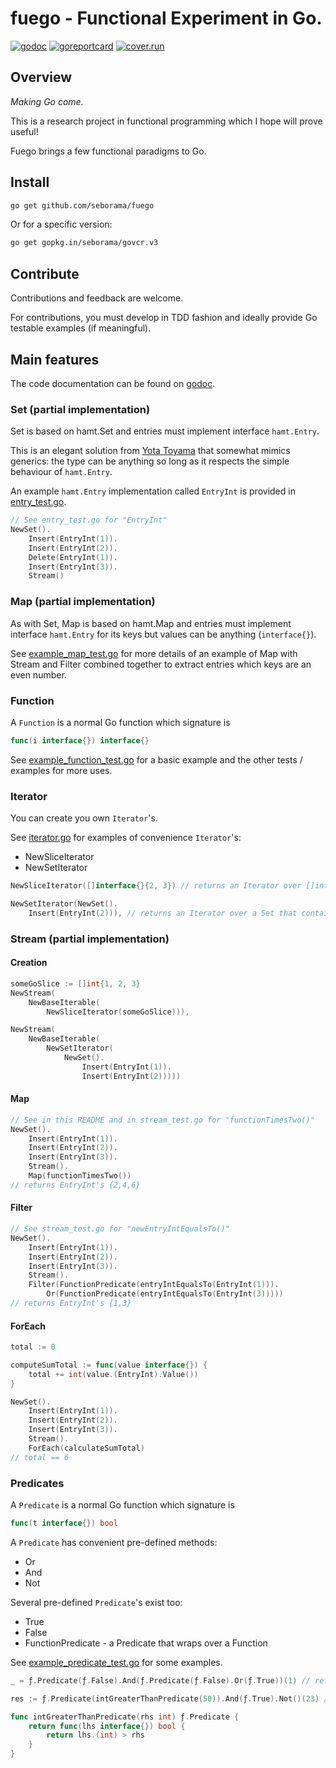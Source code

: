 # fuego - Functional Experiment in Go.

[![godoc](https://img.shields.io/badge/godoc-reference-blue.svg)](https://godoc.org/github.com/seborama/fuego) [![goreportcard](https://img.shields.io/badge/go%20report-A%2B-brightgreen.svg)](http://goreportcard.com/report/seborama/fuego) [![cover.run](https://cover.run/go/github.com/seborama/fuego.svg?style=flat&tag=golang-1.10)](https://cover.run/go?tag=golang-1.10&repo=github.com%2Fseborama%2Ffuego) 

## Overview

_Making Go come._

This is a research project in functional programming which I hope will prove useful!

Fuego brings a few functional paradigms to Go.

## Install

```bash
go get github.com/seborama/fuego
```

Or for a specific version:

```bash
go get gopkg.in/seborama/govcr.v3
```

## Contribute

Contributions and feedback are welcome.

For contributions, you must develop in TDD fashion and ideally provide Go testable examples (if meaningful).

## Main features

The code documentation can be found on [godoc](http://godoc.org/github.com/seborama/fuego).

### Set (partial implementation)

Set is based on hamt.Set and entries must implement interface `hamt.Entry`.

This is an elegant solution from [Yota Toyama](https://github.com/raviqqe) that somewhat mimics generics: the type can be anything so long as it respects the simple behaviour of `hamt.Entry`.

An example `hamt.Entry` implementation called `EntryInt` is provided in [entry_test.go](entry_test.go).

```go
// See entry_test.go for "EntryInt"
NewSet().
    Insert(EntryInt(1)).
    Insert(EntryInt(2)).
    Delete(EntryInt(1)).
    Insert(EntryInt(3)).
    Stream()
```

### Map (partial implementation)

As with Set, Map is based on hamt.Map and entries must implement interface `hamt.Entry` for its keys but values can be anything (`interface{}`).

See [example_map_test.go](example_map_test.go) for more details of an example of Map with Stream and Filter combined together to extract entries which keys are an even number.

### Function

A `Function` is a normal Go function which signature is

```go
func(i interface{}) interface{}
```

See [example_function_test.go](example_function_test.go) for a basic example and the other tests / examples for more uses.

### Iterator

You can create you own `Iterator`'s.

See [iterator.go](iterator.go) for examples of convenience `Iterator`'s:
- NewSliceIterator
- NewSetIterator

```go
NewSliceIterator([]interface{}{2, 3}) // returns an Iterator over []interface{2, 3}

NewSetIterator(NewSet().
    Insert(EntryInt(2))), // returns an Iterator over a Set that contains a single EntryInt(2)
```

### Stream (partial implementation)

#### Creation

```go
someGoSlice := []int{1, 2, 3}
NewStream(
    NewBaseIterable(
        NewSliceIterator(someGoSlice))),
```

```go
NewStream(
    NewBaseIterable(
        NewSetIterator(
            NewSet().
                Insert(EntryInt(1)).
                Insert(EntryInt(2)))))
```

#### Map

```go
// See in this README and in stream_test.go for "functionTimesTwo()"
NewSet().
    Insert(EntryInt(1)).
    Insert(EntryInt(2)).
    Insert(EntryInt(3)).
    Stream().
    Map(functionTimesTwo())
// returns EntryInt's {2,4,6}
```

#### Filter

```go
// See stream_test.go for "newEntryIntEqualsTo()"
NewSet().
    Insert(EntryInt(1)).
    Insert(EntryInt(2)).
    Insert(EntryInt(3)).
    Stream().
    Filter(FunctionPredicate(entryIntEqualsTo(EntryInt(1))).
        Or(FunctionPredicate(entryIntEqualsTo(EntryInt(3)))))
// returns EntryInt's {1,3}
```

#### ForEach

```go
total := 0

computeSumTotal := func(value interface{}) {
    total += int(value.(EntryInt).Value())
}

NewSet().
    Insert(EntryInt(1)).
    Insert(EntryInt(2)).
    Insert(EntryInt(3)).
    Stream().
    ForEach(calculateSumTotal)
// total == 6
```

### Predicates

A `Predicate` is a normal Go function which signature is

```go
func(t interface{}) bool
```

A `Predicate` has convenient pre-defined methods:
- Or
- And
- Not

Several pre-defined `Predicate`'s exist too:
- True
- False
- FunctionPredicate - a Predicate that wraps over a Function

See [example_predicate_test.go](example_predicate_test.go) for some examples.

```go
_ = ƒ.Predicate(ƒ.False).And(ƒ.Predicate(ƒ.False).Or(ƒ.True))(1) // returns false

res := ƒ.Predicate(intGreaterThanPredicate(50)).And(ƒ.True).Not()(23) // res = true

func intGreaterThanPredicate(rhs int) ƒ.Predicate {
	return func(lhs interface{}) bool {
		return lhs.(int) > rhs
	}
}
```
